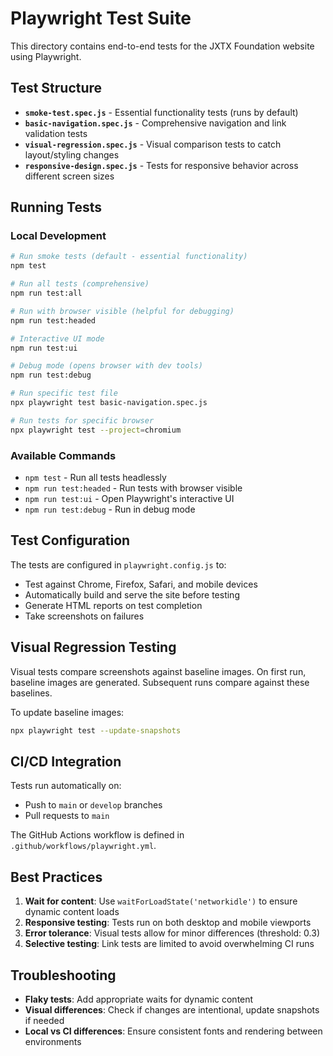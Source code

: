 # Playwright Test Suite

This directory contains end-to-end tests for the JXTX Foundation website using Playwright.

## Test Structure

- **`smoke-test.spec.js`** - Essential functionality tests (runs by default)
- **`basic-navigation.spec.js`** - Comprehensive navigation and link validation tests
- **`visual-regression.spec.js`** - Visual comparison tests to catch layout/styling changes
- **`responsive-design.spec.js`** - Tests for responsive behavior across different screen sizes

## Running Tests

### Local Development

```bash
# Run smoke tests (default - essential functionality)
npm test

# Run all tests (comprehensive)
npm run test:all

# Run with browser visible (helpful for debugging)
npm run test:headed

# Interactive UI mode
npm run test:ui

# Debug mode (opens browser with dev tools)
npm run test:debug

# Run specific test file
npx playwright test basic-navigation.spec.js

# Run tests for specific browser
npx playwright test --project=chromium
```

### Available Commands

- `npm test` - Run all tests headlessly
- `npm run test:headed` - Run tests with browser visible
- `npm run test:ui` - Open Playwright's interactive UI
- `npm run test:debug` - Run in debug mode

## Test Configuration

The tests are configured in `playwright.config.js` to:
- Test against Chrome, Firefox, Safari, and mobile devices
- Automatically build and serve the site before testing
- Generate HTML reports on test completion
- Take screenshots on failures

## Visual Regression Testing

Visual tests compare screenshots against baseline images. On first run, baseline images are generated. Subsequent runs compare against these baselines.

To update baseline images:
```bash
npx playwright test --update-snapshots
```

## CI/CD Integration

Tests run automatically on:
- Push to `main` or `develop` branches
- Pull requests to `main`

The GitHub Actions workflow is defined in `.github/workflows/playwright.yml`.

## Best Practices

1. **Wait for content**: Use `waitForLoadState('networkidle')` to ensure dynamic content loads
2. **Responsive testing**: Tests run on both desktop and mobile viewports
3. **Error tolerance**: Visual tests allow for minor differences (threshold: 0.3)
4. **Selective testing**: Link tests are limited to avoid overwhelming CI runs

## Troubleshooting

- **Flaky tests**: Add appropriate waits for dynamic content
- **Visual differences**: Check if changes are intentional, update snapshots if needed
- **Local vs CI differences**: Ensure consistent fonts and rendering between environments